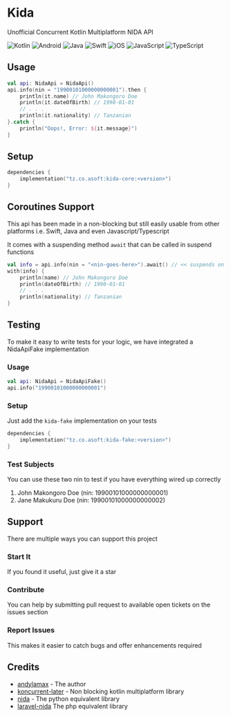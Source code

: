 # Kida

Unofficial Concurrent Kotlin Multiplatform NIDA API

![Kotlin](https://img.shields.io/badge/kotlin-%230095D5.svg?style=for-the-badge&logo=kotlin&logoColor=white)
![Android](https://img.shields.io/badge/Android-3DDC84?style=for-the-badge&logo=android&logoColor=white)
![Java](https://img.shields.io/badge/java-%23ED8B00.svg?style=for-the-badge&logo=&logoColor=white)
![Swift](https://img.shields.io/badge/swift-F54A2A?style=for-the-badge&logo=swift&logoColor=white)
![iOS](https://img.shields.io/badge/iOS-000000?style=for-the-badge&logo=ios&logoColor=white)
![JavaScript](https://img.shields.io/badge/javascript-%23323330.svg?style=for-the-badge&logo=javascript&logoColor=%23F7DF1E)
![TypeScript](https://img.shields.io/badge/typescript-%23007ACC.svg?style=for-the-badge&logo=typescript&logoColor=white)

## Usage

```kotlin
val api: NidaApi = NidaApi()
api.info(nin = "19900101000000000001").then {
    println(it.name) // John Makongoro Doe
    println(it.dateOfBirth) // 1990-01-01
    // . . .
    println(it.nationality) // Tanzanian
}.catch {
    println("Oops!, Error: ${it.message}")
}
```

## Setup

```kotlin
dependencies {
    implementation("tz.co.asoft:kida-core:<version>")
}
```

## Coroutines Support

This api has been made in a non-blocking but still easily
usable from other platforms i.e.
Swift, Java and even Javascript/Typescript

It comes with a suspending method `await` that can be called in
suspend functions

```kotlin
val info = api.info(nin = "<nin-goes-here>").await() // << suspends on await
with(info) {
    println(name) // John Makongoro Doe
    println(dateOfBirth) // 1990-01-01
    // . . .
    println(nationality) // Tanzanian
}
```

## Testing

To make it easy to write tests for your logic,
we have integrated a NidaApiFake implementation

### Usage

```kotlin
val api: NidaApi = NidaApiFake()
api.info("19900101000000000001")
```

### Setup

Just add the `kida-fake` implementation on your tests

```kotlin
dependencies {
    implementation("tz.co.asoft:kida-fake:<version>")
}
```

### Test Subjects

You can use these two nin to test if you have everything wired up correctly

1. John Makongoro Doe (nin: 19900101000000000001)
2. Jane Makukuru Doe (nin: 19900101000000000002)

## Support

There are multiple ways you can support this project

### Start It

If you found it useful, just give it a star

### Contribute

You can help by submitting pull request to available open tickets on the issues section

### Report Issues

This makes it easier to catch bugs and offer enhancements required

## Credits

- [andylamax](https://github.com/andylamax) - The author
- [koncurrent-later](https://github.com/aSoft-Ltd/koncurrent/tree/main/later) - Non blocking kotlin multiplatform library
- [nida](https://github.com/Kalebu/Nida) - The python equivalent library
- [laravel-nida](https://github.com/alphaolomi/laravel-nida) The php equivalent library